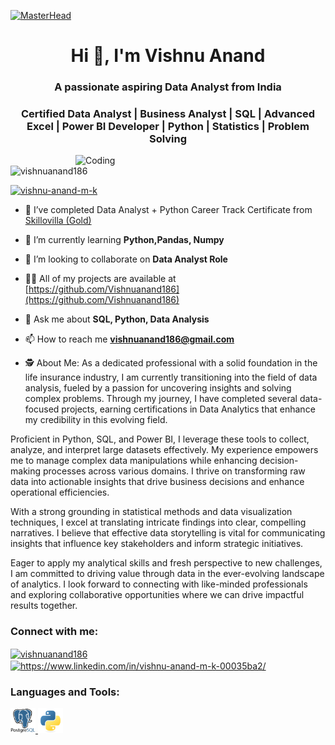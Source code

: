 [![MasterHead](https://omnidata.com/wp-content/uploads/2022/11/How-To-Take-Your-Data-Analytics-Approach-To-The-Next-Level-in-2023.jpg)](https://Vishnuanand186.io)
<h1 align="center">Hi 👋, I'm Vishnu Anand</h1>
<h3 align="center">A passionate aspiring Data Analyst from India</h3>
<h3 align="center">Certified Data Analyst | Business Analyst | SQL | Advanced Excel | Power BI Developer | Python | Statistics | Problem Solving</h3>
<img align="right" alt="Coding" width="400" src="https://cdn.prod.website-files.com/5c19100c2b50073e6ee69da1/60d34f3b422c048fb72cb925_Analyze.gif">

<p align="left"> <img src="https://komarev.com/ghpvc/?username=vishnuanand186&label=Profile%20views&color=0e75b6&style=flat" alt="vishnuanand186" /> </p>

<p align="left"> 
  <a href="https://www.linkedin.com/in/vishnu-anand-m-k-00035ba2/" target="blank">
    <img src="https://img.shields.io/badge/LinkedIn-vishnu--anand--m--k-00035ba2?logo=linkedin&style=for-the-badge" alt="vishnu-anand-m-k" />
  </a> 
</p>

- 🏅 I’ve completed Data Analyst + Python Career Track Certificate from [Skillovilla (Gold) ](https://www.skillovilla.com/certificate/C348RHTY)
  
- 🌱 I’m currently learning **Python,Pandas, Numpy**
  
- 👯 I’m looking to collaborate on **Data Analyst Role**

- 👨‍💻 All of my projects are available at [https://github.com/Vishnuanand186](https://github.com/Vishnuanand186)

- 💬 Ask me about **SQL, Python, Data Analysis**

- 📫 How to reach me **vishnuanand186@gmail.com**
- 🕵 About Me:
As a dedicated professional with a solid foundation in the life insurance industry, I am currently transitioning into the field of data analysis, fueled by a passion for uncovering insights and solving complex problems. Through my journey, I have completed several data-focused projects, earning certifications in Data Analytics that enhance my credibility in this evolving field.

Proficient in Python, SQL, and Power BI, I leverage these tools to collect, analyze, and interpret large datasets effectively. My experience empowers me to manage complex data manipulations while enhancing decision-making processes across various domains. ​I thrive on transforming raw data into actionable insights that drive business decisions and enhance operational efficiencies.​

With a strong grounding in statistical methods and data visualization techniques, I excel at translating intricate findings into clear, compelling narratives. I believe that effective data storytelling is vital for communicating insights that influence key stakeholders and inform strategic initiatives.

Eager to apply my analytical skills and fresh perspective to new challenges, I am committed to driving value through data in the ever-evolving landscape of analytics. I look forward to connecting with like-minded professionals and exploring collaborative opportunities where we can drive impactful results together.

<h3 align="left">Connect with me:</h3>
<p align="left">
<a href="https://twitter.com/vishnuanand186" target="blank"><img align="center" src="https://raw.githubusercontent.com/rahuldkjain/github-profile-readme-generator/master/src/images/icons/Social/twitter.svg" alt="vishnuanand186" height="30" width="40" /></a>
<a href="https://www.linkedin.com/in/vishnu-anand-m-k-00035ba2/" target="blank"><img align="center" src="https://raw.githubusercontent.com/rahuldkjain/github-profile-readme-generator/master/src/images/icons/Social/linked-in-alt.svg" alt="https://www.linkedin.com/in/vishnu-anand-m-k-00035ba2/" height="30" width="40" /></a>
</p>

<h3 align="left">Languages and Tools:</h3>
<p align="left"> <a href="https://www.postgresql.org" target="_blank" rel="noreferrer"> <img src="https://raw.githubusercontent.com/devicons/devicon/master/icons/postgresql/postgresql-original-wordmark.svg" alt="postgresql" width="40" height="40"/> </a> <a href="https://www.python.org" target="_blank" rel="noreferrer"> <img src="https://raw.githubusercontent.com/devicons/devicon/master/icons/python/python-original.svg" alt="python" width="40" height="40"/> </a> </p>


